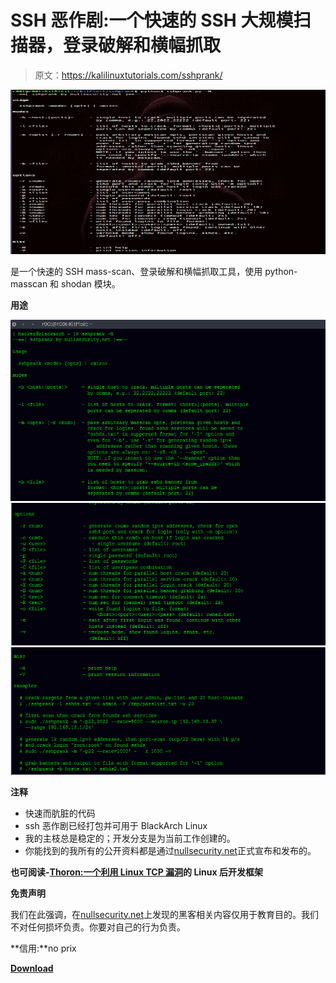 # SSH 恶作剧:一个快速的 SSH 大规模扫描器，登录破解和横幅抓取

> 原文：<https://kalilinuxtutorials.com/sshprank/>

[![SSHPrank : A Fast SSH Mass-Scanner, Login Cracker & Banner Grabber](img//487cea66462f04e9f8c35e667ea398a3.png "SSHPrank : A Fast SSH Mass-Scanner, Login Cracker & Banner Grabber")](https://1.bp.blogspot.com/-wZHWUL1lOkQ/XrVhEcOg0CI/AAAAAAAAGOw/HPxMc0UaVVYp36OIxu-sUxhA49JUSd6zACLcBGAsYHQ/s1600/sshprank%25281%2529.png)

是一个快速的 SSH mass-scan、登录破解和横幅抓取工具，使用 python-masscan 和 shodan 模块。

**用途**

![](img//cf2449a436e9693ecd04ab821dd5e5e2.png)![](img//6f8729b81bd75a255b314aa0063eca6f.png)![](img//f134351b0ddd6a6b9713cd2a1335bd91.png)

**注释**

*   快速而肮脏的代码
*   ssh 恶作剧已经打包并可用于 BlackArch Linux
*   我的主枝总是稳定的；开发分支是为当前工作创建的。
*   你能找到的我所有的公开资料都是通过[nullsecurity.net](https://www.nullsecurity.net)正式宣布和发布的。

**也可阅读-[Thoron:一个利用 Linux TCP 漏洞](https://kalilinuxtutorials.com/thoron/)的 Linux 后开发框架**

**免责声明**

我们在此强调，在[nullsecurity.net](http://nullsecurity.net/)上发现的黑客相关内容仅用于教育目的。我们不对任何损坏负责。你要对自己的行为负责。

**信用:**no prix

[**Download**](https://github.com/noptrix/sshprank)